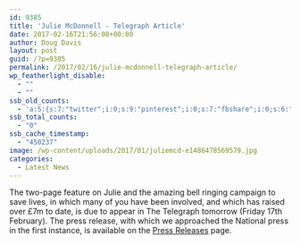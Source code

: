 ```yaml
---
id: 9385
title: 'Julie McDonnell - Telegraph Article'
date: 2017-02-16T21:56:08+00:00
author: Doug Davis
layout: post
guid: /?p=9385
permalink: /2017/02/16/julie-mcdonnell-telegraph-article/
wp_featherlight_disable:
  - ""
  - ""
ssb_old_counts:
  - 'a:5:{s:7:"twitter";i:0;s:9:"pinterest";i:0;s:7:"fbshare";i:0;s:6:"reddit";i:0;s:6:"tumblr";N;}'
ssb_total_counts:
  - "0"
ssb_cache_timestamp:
  - "450237"
image: /wp-content/uploads/2017/01/juliemcd-e1486478569579.jpg
categories:
  - Latest News
---
```

The two-page feature on Julie and the amazing bell ringing campaign to save lives, in which many of you have been involved, and which has raised over £7m to date, is due to appear in The Telegraph tomorrow (Friday 17th February). The press release, with which we approached the National press in the first instance, is available on the [Press Releases](/press-releases/) page.
